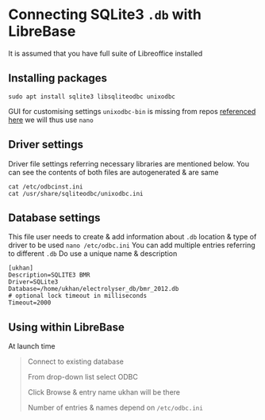 # Connecting SQLite3 `.db` with LibreBase
It is assumed that you have full suite of Libreoffice installed

## Installing packages
```
sudo apt install sqlite3 libsqliteodbc unixodbc
```
GUI for customising settings `unixodbc-bin` is missing from repos [referenced here](https://wiki.openoffice.org/wiki/Documentation/How_Tos/Using_SQLite_With_OpenOffice.org) we will thus use `nano`

## Driver settings
Driver file settings referring necessary libraries are mentioned below. You can see the contents of both files are autogenerated & are same
```
cat /etc/odbcinst.ini
cat /usr/share/sqliteodbc/unixodbc.ini
```
## Database settings
This file user needs to create & add information about `.db` location & type of driver to be used `nano /etc/odbc.ini` You can add multiple entries referring to different `.db` Do use a unique name & description
```
[ukhan]
Description=SQLITE3 BMR
Driver=SQLite3
Database=/home/ukhan/electrolyser_db/bmr_2012.db
# optional lock timeout in milliseconds
Timeout=2000
```
## Using within LibreBase
At launch time
> Connect to existing database
> 
> From drop-down list select ODBC
> 
> Click Browse & entry name ukhan will be there
> 
> Number of entries & names depend on `/etc/odbc.ini`
